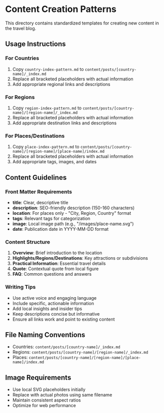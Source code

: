 # Content Creation Patterns

This directory contains standardized templates for creating new content in the travel blog.

## Usage Instructions

### For Countries
1. Copy `country-index-pattern.md` to `content/posts/[country-name]/_index.md`
2. Replace all bracketed placeholders with actual information
3. Add appropriate regional links and descriptions

### For Regions
1. Copy `region-index-pattern.md` to `content/posts/[country-name]/[region-name]/_index.md`
2. Replace all bracketed placeholders with actual information
3. Add appropriate destination links and descriptions

### For Places/Destinations
1. Copy `place-index-pattern.md` to `content/posts/[country-name]/[region-name]/[place-name]/index.md`
2. Replace all bracketed placeholders with actual information
3. Add appropriate tags, images, and dates

## Content Guidelines

### Front Matter Requirements
- **title**: Clear, descriptive title
- **description**: SEO-friendly description (150-160 characters)
- **location**: For places only - "City, Region, Country" format
- **tags**: Relevant tags for categorization
- **image**: Local image path (e.g., "/images/place-name.svg")
- **date**: Publication date in YYYY-MM-DD format

### Content Structure
1. **Overview**: Brief introduction to the location
2. **Highlights/Regions/Destinations**: Key attractions or subdivisions
3. **Practical Information**: Essential travel details
4. **Quote**: Contextual quote from local figure
5. **FAQ**: Common questions and answers

### Writing Tips
- Use active voice and engaging language
- Include specific, actionable information
- Add local insights and insider tips
- Keep descriptions concise but informative
- Ensure all links work and point to existing content

## File Naming Conventions
- Countries: `content/posts/[country-name]/_index.md`
- Regions: `content/posts/[country-name]/[region-name]/_index.md`
- Places: `content/posts/[country-name]/[region-name]/[place-name]/index.md`

## Image Requirements
- Use local SVG placeholders initially
- Replace with actual photos using same filename
- Maintain consistent aspect ratios
- Optimize for web performance

